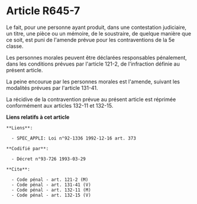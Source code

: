 # Article R645-7

Le fait, pour une personne ayant produit, dans une contestation judiciaire, un titre, une pièce ou un mémoire, de le
soustraire, de quelque manière que ce soit, est puni de l'amende prévue pour les contraventions de la 5e classe.

Les personnes morales peuvent être déclarées responsables pénalement, dans les conditions prévues par l'article 121-2, de
l'infraction définie au présent article.

La peine encourue par les personnes morales est l'amende, suivant les modalités prévues par l'article 131-41.

La récidive de la contravention prévue au présent article est réprimée conformément aux articles 132-11 et 132-15.

**Liens relatifs à cet article**

	**Liens**:

	  - SPEC_APPLI: Loi n°92-1336 1992-12-16 art. 373

	**Codifié par**:

	  - Décret n°93-726 1993-03-29

	**Cite**:

	  - Code pénal - art. 121-2 (M)
	  - Code pénal - art. 131-41 (V)
	  - Code pénal - art. 132-11 (M)
	  - Code pénal - art. 132-15 (V)
